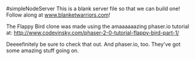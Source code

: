 #simpleNodeServer
This is a blank server file so that we can build one!
Follow along at www.blanketwarriors.com!

The Flappy Bird clone was made using the amaaaaaazing phaser.io tutorial at:
http://www.codevinsky.com/phaser-2-0-tutorial-flappy-bird-part-1/

Deeeefinitely be sure to check that out.  And phaser.io, too.  They've got some amazing stuff going on.
